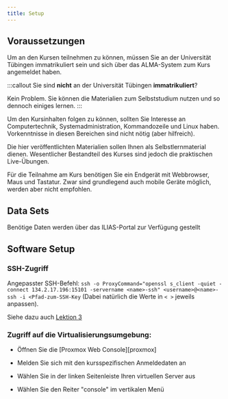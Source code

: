 ```yaml
---
title: Setup
---
```


## Voraussetzungen

Um an den Kursen teilnehmen zu können, müssen Sie an der Universität Tübingen immatrikuliert sein und sich über das ALMA-System zum Kurs angemeldet haben.

:::callout
Sie sind **nicht** an der Universität Tübingen **immatrikuliert**? 

Kein Problem. Sie können die Materialien zum Selbststudium nutzen und so dennoch einiges lernen.
:::

Um den Kursinhalten folgen zu können, sollten Sie Interesse an Computertechnik, Systemadministration, Kommandozeile und Linux haben. Vorkenntnisse in diesen Bereichen sind nicht nötig (aber hilfreich).

Die hier veröffentlichten Materialien sollen Ihnen als Selbstlernmaterial dienen. Wesentlicher Bestandteil des Kurses sind jedoch die praktischen Live-Übungen.

Für die Teilnahme am Kurs benötigen Sie ein Endgerät mit Webbrowser, Maus und Tastatur. Zwar sind grundlegend auch mobile Geräte möglich, werden aber nicht empfohlen.

## Data Sets

<!--
FIXME: place any data you want learners to use in `episodes/data` and then use
       a relative link ( [data zip file](data/lesson-data.zip) ) to provide a
       link to it, replacing the example.com link.
-->
Benötige Daten werden über das ILIAS-Portal zur Verfügung gestellt

## Software Setup

### SSH-Zugriff

Angepasster SSH-Befehl: `ssh -o ProxyCommand="openssl s_client -quiet -connect 134.2.17.196:15101 -servername <name>-ssh" <username>@<name>-ssh -i <Pfad-zum-SSH-Key` (Dabei natürlich die Werte in `< >` jeweils anpassen).

Siehe dazu auch [Lektion 3](03-remote-access.Rmd#besonderheiten-zur-ssh-anmeldung-im-kurssetup)

### Zugriff auf die Virtualisierungsumgebung:

+ Öffnen Sie die [Proxmox Web Console][proxmox]

+ Melden Sie sich mit den kursspezifischen Anmeldedaten an

+ Wählen Sie in der linken Seitenleiste Ihren virtuellen Server aus

+ Wählen Sie den Reiter "console" im vertikalen Menü


